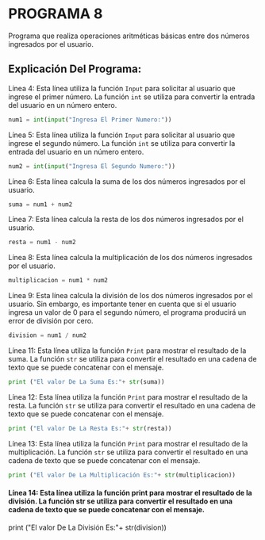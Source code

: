 # PROGRAMA 8 
Programa que realiza operaciones aritméticas básicas entre dos números ingresados por el usuario.
## Explicación Del Programa:

Línea 4: Esta línea utiliza la función `Input` para solicitar al usuario que ingrese el primer número. La función `int` se utiliza para convertir la entrada del usuario en un número entero.

```python
num1 = int(input("Ingresa El Primer Numero:"))
```

Línea 5: Esta línea utiliza la función `Input` para solicitar al usuario que ingrese el segundo número. La función `int` se utiliza para convertir la entrada del usuario en un número entero.

```python
num2 = int(input("Ingresa El Segundo Numero:"))
```

Línea 6: Esta línea calcula la suma de los dos números ingresados por el usuario.

```python
suma = num1 + num2
```

Línea 7: Esta línea calcula la resta de los dos números ingresados por el usuario.

```python
resta = num1 - num2
```

Línea 8: Esta línea calcula la multiplicación de los dos números ingresados por el usuario.

```python
multiplicacion = num1 * num2
```

Línea 9: Esta línea calcula la división de los dos números ingresados por el usuario. Sin embargo, es importante tener en cuenta que si el usuario ingresa un valor de 0 para el segundo número, el programa producirá un error de división por cero.

```python
division = num1 / num2
```

Línea 11: Esta línea utiliza la función `Print` para mostrar el resultado de la suma. La función `str` se utiliza para convertir el resultado en una cadena de texto que se puede concatenar con el mensaje.

```python
print ("El valor De La Suma Es:"+ str(suma))
```

Línea 12: Esta línea utiliza la función `Print` para mostrar el resultado de la resta. La función `str` se utiliza para convertir el resultado en una cadena de texto que se puede concatenar con el mensaje.

```python
print ("El valor De La Resta Es:"+ str(resta))
```

Línea 13: Esta línea utiliza la función `Print` para mostrar el resultado de la multiplicación. La función `str` se utiliza para convertir el resultado en una cadena de texto que se puede concatenar con el mensaje.

```python
print ("El valor De La Multiplicación Es:"+ str(multiplicacion))
```


#### Línea 14: Esta línea utiliza la función print para mostrar el resultado de la división. La función str se utiliza para convertir el resultado en una cadena de texto que se puede concatenar con el mensaje.
print ("El valor De La División Es:"+ str(division))


